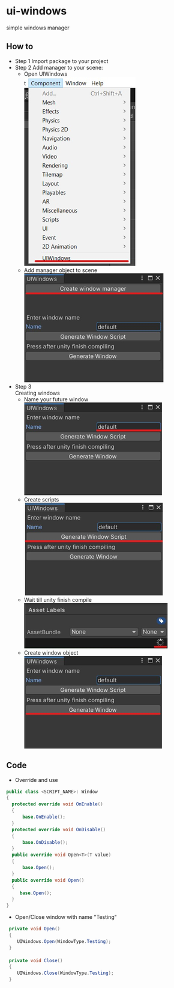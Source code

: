 # ui-windows
 simple windows manager

 ## How to
 - Step 1
 Import package to your project
 - Step 2
 Add manager to your scene:
    - Open UIWindows  
    ![manger-window](.Images/components-uiwindows.jpg?raw=true "manager-window")      
    - Add manager object to scene  
    ![manger-on-scene](.Images/create-mager.jpg?raw=true "manager-on-scene")  
 - Step 3  
 Creating windows  
    - Name your future window  
    ![window-naming](.Images/enter-window-name.jpg?raw=true "window-naming")  
    - Create scripts  
    ![scripts-generation](.Images/generate-scripts.jpg?raw=true "scripts-generation")  
    - Wait till unity finish compile  
    ![wait](.Images/wait.jpg?raw=true "wait")  
    - Create window object  
    ![generate-window](.Images/generate-window.jpg?raw=true "generate-window")  
 ## Code  
  - Override and use
   ```cs
   public class <SCRIPT_NAME>: Window
   {
     protected override void OnEnable()
     {
         base.OnEnable();
     }
     protected override void OnDisable()
     {
         base.OnDisable();        
     }
     public override void Open<T>(T value)
     {
         base.Open();       
     }
     public override void Open()
     {
        base.Open();       
     }
   }
  ```
  - Open/Close window with name "Testing"
   ```cs
    private void Open()
    {
       UIWindows.Open(WindowType.Testing);
    }

    private void Close()
    {
       UIWindows.Close(WindowType.Testing);
    }
  ```

